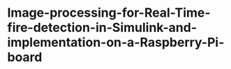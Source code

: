 # Image-processing-for-Real-Time-fire-detection-in-Simulink-and-implementation-on-a-Raspberry-Pi-board